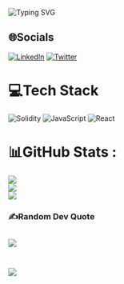 ![Typing SVG](https://readme-typing-svg.herokuapp.com?color=%234CBB17&size=30&duration=4000&vCenter=true&width=700&height=60&lines=gm+world!;My+name+is+Mirko.;I+am+Blockchain+Developer.;Let's+build+together!)

## 🌐Socials
[![LinkedIn](https://img.shields.io/badge/LinkedIn-%230077B5.svg?logo=linkedin&logoColor=white)](https://linkedin.com/in/mirkopezo) [![Twitter](https://img.shields.io/badge/Twitter-%231DA1F2.svg?logo=Twitter&logoColor=white)](https://twitter.com/mirko_pezo) 

# 💻Tech Stack
![Solidity](https://img.shields.io/badge/Solidity-%23363636.svg?style=for-the-badge&logo=solidity&logoColor=white) ![JavaScript](https://img.shields.io/badge/javascript-%23323330.svg?style=for-the-badge&logo=javascript&logoColor=%23F7DF1E) ![React](https://img.shields.io/badge/react-%2320232a.svg?style=for-the-badge&logo=react&logoColor=%2361DAFB)
# 📊GitHub Stats :
![](https://github-readme-stats.vercel.app/api?username=mirkopezo&theme=blue-green&hide_border=false&include_all_commits=true&count_private=true)<br/>
![](https://github-readme-streak-stats.herokuapp.com/?user=mirkopezo&theme=blue-green&hide_border=false)<br/>
![](https://github-readme-stats.vercel.app/api/top-langs/?username=mirkopezo&theme=blue-green&hide_border=false&include_all_commits=true&count_private=true&layout=compact)

### ✍️Random Dev Quote
![](https://quotes-github-readme.vercel.app/api?type=horizontal&theme=merko)<br/><br/>
---
![](https://visitcount.itsvg.in/api?id=mirkopezo&icon=0&color=3)
